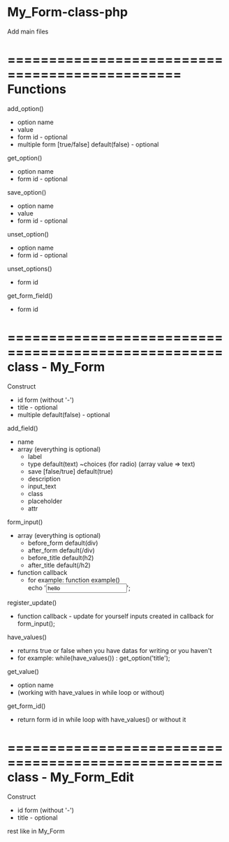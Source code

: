 # My_Form-class-php
Add main files

===============================================
        Functions
===============================================

add_option()
 * option name
 * value
 * form id - optional
 * multiple form [true/false] default(false) - optional

get_option()
 * option name
 * form id - optional

save_option()
 * option name
 * value
 * form id - optional

unset_option()
 * option name
 * form id - optional

unset_options()
 * form id

get_form_field()
 * form id

====================================================
    class - My_Form
====================================================

Construct
 * id form (without '-')
 * title - optional
 * multiple default(false) - optional

add_field()
* name
* array (everything is optional)
  - label
  - type default(text)
    ~choices (for radio) (array value => text)
  - save [false/true] default(true)
  - description
  - input_text
  - class
  - placeholder
  - attr

form_input()
* array (everything is optional)
  - before_form default(div)
  - after_form default(/div)
  - before_title default(h2)
  - after_title default(/h2)
* function callback
  - for example:
    function example()    
    echo '<input type=text value=hello world>';
    

register_update()
 * function callback - update for yourself inputs created in callback for form_input();

have_values()
 * returns true or false when you have datas for writing or you haven't
 * for example: while(have_values()) : get_option('title');

get_value()
 * option name
 * (working with have_values in while loop or without)

get_form_id()
 * return form id in while loop with have_values() or without it

====================================================
 class - My_Form_Edit
====================================================

Construct
 * id form (without '-')
 * title - optional

rest like in My_Form
